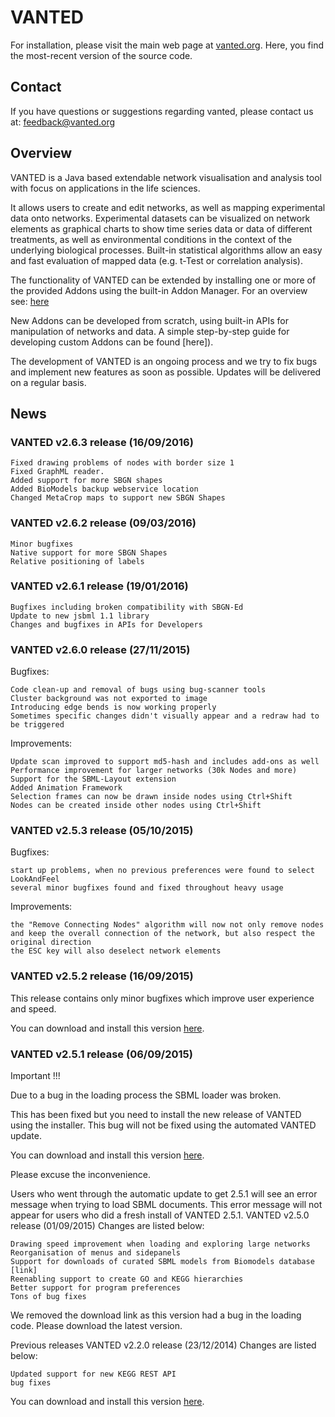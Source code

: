 # VANTED #

For installation, please visit the main web page at
[vanted.org](http://vanted.org).
Here, you find the most-recent version of the source code.

## Contact ##

If you have questions or suggestions regarding vanted, please contact us at:
feedback@vanted.org

## Overview ##

VANTED is a Java based extendable network visualisation and analysis tool with focus on applications in the life sciences.

It allows users to create and edit networks, as well as mapping experimental data onto networks. Experimental datasets can be visualized on network elements as graphical charts to show time series data or data of different treatments, as well as environmental conditions in the context of the underlying biological processes. Built-in statistical algorithms allow an easy and fast evaluation of mapped data (e.g. t-Test or correlation analysis).

The functionality of VANTED can be extended by installing one or more of the provided Addons using the built-in Addon Manager. For an overview see: [here](https://bitbucket.org/vanted-dev/vanted/wiki/Home)

New Addons can be developed from scratch, using built-in APIs for manipulation of networks and data. A simple step-by-step guide for developing custom Addons can be found [here]).

The development of VANTED is an ongoing process and we try to fix bugs and implement new features as soon as possible. Updates will be delivered on a regular basis.

## News ##

### VANTED v2.6.3 release (16/09/2016) ###

    Fixed drawing problems of nodes with border size 1
    Fixed GraphML reader.
    Added support for more SBGN shapes
    Added BioModels backup webservice location
    Changed MetaCrop maps to support new SBGN Shapes 

### VANTED v2.6.2 release (09/03/2016) ###

    Minor bugfixes
    Native support for more SBGN Shapes
    Relative positioning of labels 

### VANTED v2.6.1 release (19/01/2016) ###

    Bugfixes including broken compatibility with SBGN-Ed
    Update to new jsbml 1.1 library
    Changes and bugfixes in APIs for Developers 

### VANTED v2.6.0 release (27/11/2015) ###
Bugfixes:

    Code clean-up and removal of bugs using bug-scanner tools
    Cluster background was not exported to image
    Introducing edge bends is now working properly
    Sometimes specific changes didn't visually appear and a redraw had to be triggered 

Improvements:

    Update scan improved to support md5-hash and includes add-ons as well
    Performance improvement for larger networks (30k Nodes and more)
    Support for the SBML-Layout extension
    Added Animation Framework
    Selection frames can now be drawn inside nodes using Ctrl+Shift
    Nodes can be created inside other nodes using Ctrl+Shift 

### VANTED v2.5.3 release (05/10/2015) ###
Bugfixes:

    start up problems, when no previous preferences were found to select LookAndFeel
    several minor bugfixes found and fixed throughout heavy usage 

Improvements:

    the "Remove Connecting Nodes" algorithm will now not only remove nodes and keep the overall connection of the network, but also respect the original direction
    the ESC key will also deselect network elements 

### VANTED v2.5.2 release (16/09/2015) ###
This release contains only minor bugfixes which improve user experience and speed.

You can download and install this version [here](http://vanted.org).

### VANTED v2.5.1 release (06/09/2015) ###
Important !!!

Due to a bug in the loading process the SBML loader was broken.

This has been fixed but you need to install the new release of VANTED using the installer. This bug will not be fixed using the automated VANTED update.

You can download and install this version [here](http://vanted.org).

Please excuse the inconvenience.

Users who went through the automatic update to get 2.5.1 will see an error message when trying to load SBML documents. This error message will not appear for users who did a fresh install of VANTED 2.5.1.
VANTED v2.5.0 release (01/09/2015)
Changes are listed below:

    Drawing speed improvement when loading and exploring large networks
    Reorganisation of menus and sidepanels
    Support for downloads of curated SBML models from Biomodels database [link]
    Reenabling support to create GO and KEGG hierarchies
    Better support for program preferences
    Tons of bug fixes

We removed the download link as this version had a bug in the loading code. Please download the latest version.

Previous releases
VANTED v2.2.0 release (23/12/2014)
Changes are listed below:

    Updated support for new KEGG REST API
    bug fixes

You can download and install this version [here](http://vanted.org).
